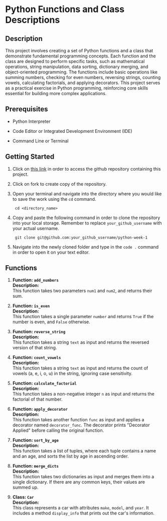 # Python Functions and Class Descriptions

## Description
This project involves creating a set of Python functions and a class that demonstrate fundamental programming concepts. Each function and the class are designed to perform specific tasks, such as mathematical operations, string manipulation, data sorting, dictionary merging, and object-oriented programming. The functions include basic operations like summing numbers, checking for even numbers, reversing strings, counting vowels, calculating factorials, and applying decorators. This project serves as a practical exercise in Python programming, reinforcing core skills essential for building more complex applications.

## Prerequisites
- Python Interpreter

- Code Editor or Integrated Development Environment (IDE)

- Command Line or Terminal

## Getting Started

1.  Click on [this link](https://github.com/bmgwaro/python-week-1) in order to access the github repository containing this project.

2.  Click on fork to create copy of the repository.

3.  Open your terminal and navigate into the directory where you would like to save the work using the `cd` command.

         cd <directory_name>

4.  Copy and paste the following command in order to clone the repository into your local storage. Remember to replace `your_github_username` with your actual username.

         git clone git@github.com:your_github_username/python-week-1

5.  Navigate into the newly cloned folder and type in the `code .` command in order to open it on your text editor.

## Functions

1. **Function: `add_numbers`**  
   **Description:**  
   This function takes two parameters `num1` and `num2`, and returns their sum.

2. **Function: `is_even`**  
   **Description:**  
   This function takes a single parameter `number` and returns `True` if the number is even, and `False` otherwise.

3. **Function: `reverse_string`**  
   **Description:**  
   This function takes a string `text` as input and returns the reversed version of that string.

4. **Function: `count_vowels`**  
   **Description:**  
   This function takes a string `text` as input and returns the count of vowels (a, e, i, o, u) in the string, ignoring case sensitivity.

5. **Function: `calculate_factorial`**  
   **Description:**  
   This function takes a non-negative integer `n` as input and returns the factorial of that number.

6. **Function: `apply_decorator`**  
   **Description:**  
   This function takes another function `func` as input and applies a decorator named `decorator_func`. The decorator prints "Decorator Applied" before calling the original function.

7. **Function: `sort_by_age`**  
   **Description:**  
   This function takes a list of tuples, where each tuple contains a name and an age, and sorts the list by age in ascending order.

8. **Function: `merge_dicts`**  
   **Description:**  
   This function takes two dictionaries as input and merges them into a single dictionary. If there are any common keys, their values are summed up.

9. **Class: `Car`**  
   **Description:**  
   This class represents a car with attributes `make`, `model`, and `year`. It includes a method `display_info` that prints out the car's information.